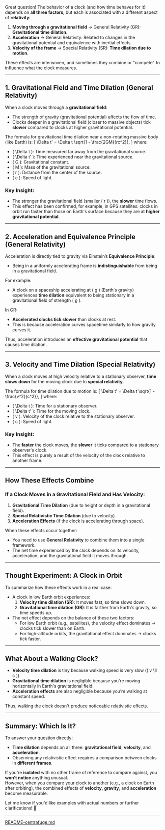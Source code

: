 Great question! The behavior of a clock (and how time behaves for it) depends on **all three factors**, but each is associated with a different aspect of **relativity**:

1. **Moving through a gravitational field** → General Relativity (GR): **Gravitational time dilation**.  
2. **Acceleration** → General Relativity: Related to changes in the gravitational potential and equivalence with inertial effects.  
3. **Velocity of the frame** → Special Relativity (SR): **Time dilation due to motion**.

These effects are interwoven, and sometimes they combine or "compete" to influence what the clock measures.

---

## **1. Gravitational Field and Time Dilation (General Relativity)**
When a clock moves through a **gravitational field**:
- The strength of gravity (gravitational potential) affects the flow of time.
- Clocks deeper in a gravitational field (closer to massive objects) tick **slower** compared to clocks at higher gravitational potential.

The formula for gravitational time dilation near a non-rotating massive body (like Earth) is:
\[
\Delta t' = \Delta t \sqrt{1 - \frac{2GM}{rc^2}},
\]
where:
- \( \Delta t \): Time measured far away from the gravitational source.
- \( \Delta t' \): Time experienced near the gravitational source.
- \( G \): Gravitational constant.
- \( M \): Mass of the gravitational source.
- \( r \): Distance from the center of the source.
- \( c \): Speed of light.

### Key Insight:
- The stronger the gravitational field (smaller \( r \)), the **slower** time flows.
- This effect has been confirmed, for example, in GPS satellites: clocks in orbit run faster than those on Earth's surface because they are at **higher gravitational potential**.

---

## **2. Acceleration and Equivalence Principle (General Relativity)**
Acceleration is directly tied to gravity via Einstein’s **Equivalence Principle**:
- Being in a uniformly accelerating frame is **indistinguishable** from being in a gravitational field.

For example:
- A clock on a spaceship accelerating at \( g \) (Earth's gravity) experiences **time dilation** equivalent to being stationary in a gravitational field of strength \( g \).

In GR:
- **Accelerated clocks tick slower** than clocks at rest.
- This is because acceleration curves spacetime similarly to how gravity curves it.

Thus, acceleration introduces an **effective gravitational potential** that causes time dilation.

---

## **3. Velocity and Time Dilation (Special Relativity)**
When a clock moves at high velocity relative to a stationary observer, **time slows down** for the moving clock due to **special relativity**.

The formula for time dilation due to motion is:
\[
\Delta t' = \Delta t \sqrt{1 - \frac{v^2}{c^2}},
\]
where:
- \( \Delta t \): Time for a stationary observer.
- \( \Delta t' \): Time for the moving clock.
- \( v \): Velocity of the clock relative to the stationary observer.
- \( c \): Speed of light.

### Key Insight:
- The **faster** the clock moves, the **slower** it ticks compared to a stationary observer's clock.
- This effect is purely a result of the velocity of the clock relative to another frame.

---

## **How These Effects Combine**
### If a Clock Moves in a Gravitational Field and Has Velocity:
1. **Gravitational Time Dilation** (due to height or depth in a gravitational field).
2. **Special Relativistic Time Dilation** (due to velocity).
3. **Acceleration Effects** (if the clock is accelerating through space).

When these effects occur together:
- You need to use **General Relativity** to combine them into a single framework.
- The net time experienced by the clock depends on its velocity, acceleration, and the gravitational field it moves through.

---

## **Thought Experiment: A Clock in Orbit**
To summarize how these effects work in a real case:

- A clock in low Earth orbit experiences:
   1. **Velocity time dilation (SR)**: It moves fast, so time slows down.
   2. **Gravitational time dilation (GR)**: It is farther from Earth's gravity, so time speeds up.
- The net effect depends on the balance of these two factors:
   - For low Earth orbit (e.g., satellites), the velocity effect dominates → clocks tick slower than on Earth.
   - For high-altitude orbits, the gravitational effect dominates → clocks tick faster.

---

## **What About a Walking Clock?**
- **Velocity time dilation** is tiny because walking speed is very slow (\( v \ll c \)).
- **Gravitational time dilation** is negligible because you're moving horizontally in Earth's gravitational field.
- **Acceleration effects** are also negligible because you’re walking at constant speed.

Thus, walking the clock doesn't produce noticeable relativistic effects.

---

## **Summary: Which Is It?**
To answer your question directly:  
- **Time dilation** depends on all three: **gravitational field**, **velocity**, and **acceleration**.  
- Observing any relativistic effect requires a comparison between clocks in **different frames**.

If you're **isolated** with no other frame of reference to compare against, you **won’t notice** anything unusual.  
However, when you compare your clock to another (e.g., a clock on Earth after orbiting), the combined effects of **velocity**, **gravity**, and **acceleration** become measurable.

Let me know if you'd like examples with actual numbers or further clarifications! 🚀


---

[README-centrafuge.md](https://t2m.io/CEJ1tS6)
